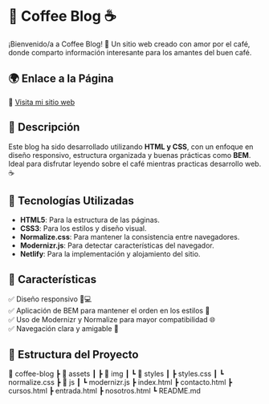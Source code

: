 # 🚀 Coffee Blog ☕

¡Bienvenido/a a Coffee Blog! 🌟 Un sitio web creado con amor por el café, donde comparto información interesante para los amantes del buen café.

## 🌍 Enlace a la Página
🔗 [Visita mi sitio web](https://clever-youtiao-fa4a1b.netlify.app/)

## 📌 Descripción
Este blog ha sido desarrollado utilizando **HTML y CSS**, con un enfoque en diseño responsivo, estructura organizada y buenas prácticas como **BEM**. Ideal para disfrutar leyendo sobre el café mientras practicas desarrollo web. ☕

## 🎨 Tecnologías Utilizadas
- **HTML5**: Para la estructura de las páginas.
- **CSS3**: Para los estilos y diseño visual.
- **Normalize.css**: Para mantener la consistencia entre navegadores.
- **Modernizr.js**: Para detectar características del navegador.
- **Netlify**: Para la implementación y alojamiento del sitio.

## 🚀 Características
✅ Diseño responsivo 📱💻  
✅ Aplicación de BEM para mantener el orden en los estilos 🎯  
✅ Uso de Modernizr y Normalize para mayor compatibilidad 🌐  
✅ Navegación clara y amigable 🧭  

## 📂 Estructura del Proyecto
📂 coffee-blog 
┣ 📂 assets 
┃ ┣ 📂 img 
┃ ┗ 📂 styles 
┃ ┣ styles.css 
┃ ┗ normalize.css
┣ 📂 js 
┃ ┗ modernizr.js
┣ index.html
┣ contacto.html 
┣ cursos.html 
┣ entrada.html
┣ nosotros.html 
┗ README.md
